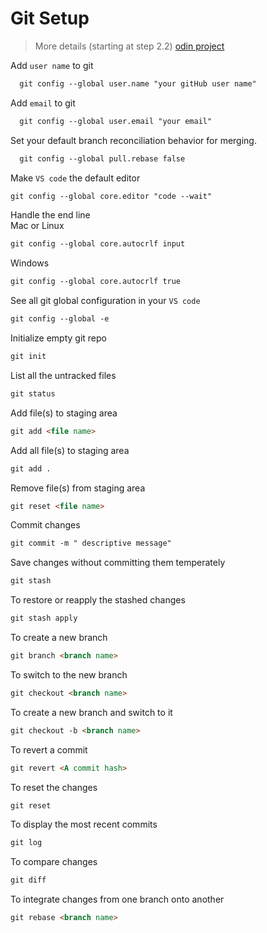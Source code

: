 # Git Setup

> More details (starting at step 2.2)
> [odin project](https://www.theodinproject.com/lessons/foundations-setting-up-git#step-2-configure-git-and-github)

Add `user name` to git

```Markdown
  git config --global user.name "your gitHub user name"
```

Add `email` to git

```Markdown
  git config --global user.email "your email"
```

Set your default branch reconciliation behavior for merging.

```Markdown
  git config --global pull.rebase false
```

Make `VS code` the default editor

```Markdown
git config --global core.editor "code --wait"
```

Handle the end line <br> Mac or Linux

```Markdown
git config --global core.autocrlf input
```

Windows

```Markdown
git config --global core.autocrlf true
```

See all git global configuration in your `VS code`

```Markdown
git config --global -e
```

Initialize empty git repo

```Markdown
git init
```

List all the untracked files

```Markdown
git status
```

Add file(s) to staging area

```Markdown
git add <file name>
```

Add all file(s) to staging area

```Markdown
git add .
```

Remove file(s) from staging area

```Markdown
git reset <file name>
```

Commit changes

```Markdown
git commit -m " descriptive message"
```

Save changes without committing them temperately

```Markdown
git stash
```

To restore or reapply the stashed changes

```Markdown
git stash apply
```

To create a new branch

```Markdown
git branch <branch name>
```

To switch to the new branch

```Markdown
git checkout <branch name>
```

To create a new branch and switch to it

```Markdown
git checkout -b <branch name>
```

To revert a commit

```Markdown
git revert <A commit hash>
```

To reset the changes

```Markdown
git reset
```

To display the most recent commits

```Markdown
git log
```

To compare changes

```Markdown
git diff
```

To integrate changes from one branch onto another

```Markdown
git rebase <branch name>
```
